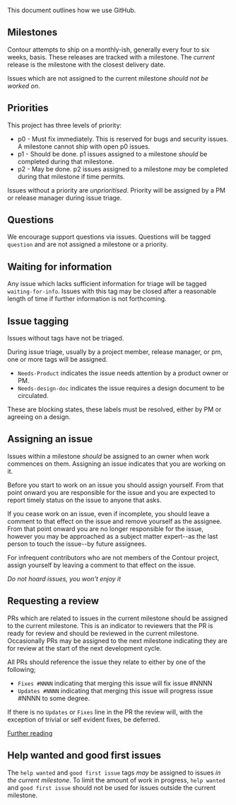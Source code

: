 This document outlines how we use GitHub.

## Milestones

Contour attempts to ship on a monthly-ish, generally every four to six weeks, basis.
These releases are tracked with a milestone.
The _current_ release is the milestone with the closest delivery date.

Issues which are not assigned to the current milestone _should not be worked on_.

## Priorities

This project has three levels of priority:

- p0 - Must fix immediately.
This is reserved for bugs and security issues. A milestone cannot ship with open p0 issues.
- p1 - Should be done.
p1 issues assigned to a milestone _should_ be completed during that milestone.
- p2 - May be done.
p2 issues assigned to a milestone _may_ be completed during that milestone if time permits. 

Issues without a priority are _unprioritised_. Priority will be assigned by a PM or release manager during issue triage.

## Questions

We encourage support questions via issues.
Questions will be tagged `question` and are not assigned a milestone or a priority.

## Waiting for information

Any issue which lacks sufficient information for triage will be tagged `waiting-for-info`.
Issues with this tag may be closed after a reasonable length of time if further information is not forthcoming.

## Issue tagging

Issues without tags have not be triaged.

During issue triage, usually by a project member, release manager, or pm, one or more tags will be assigned.

- `Needs-Product` indicates the issue needs attention by a product owner or PM.
- `Needs-design-doc` indicates the issue requires a design document to be circulated.

These are blocking states, these labels must be resolved, either by PM or agreeing on a design. 

## Assigning an issue

Issues within a milestone _should_ be assigned to an owner when work commences on them.
Assigning an issue indicates that you are working on it.

Before you start to work on an issue you should assign yourself.
From that point onward you are responsible for the issue and you are expected to report timely status on the issue to anyone that asks.

If you cease work on an issue, even if incomplete, you should leave a comment to that effect on the issue and remove yourself as the assignee.
From that point onward you are no longer responsible for the issue, however you may be approached as a subject matter expert--as the last person to touch the issue--by future assignees.

For infrequent contributors who are not members of the Contour project, assign yourself by leaving a comment to that effect on the issue.

*Do not hoard issues, you won't enjoy it*

## Requesting a review

PRs which are related to issues in the current milestone should be assigned to the current milestone.
This is an indicator to reviewers that the PR is ready for review and should be reviewed in the current milestone.
Occasionally PRs may be assigned to the next milestone indicating they are for review at the start of the next development cycle.

All PRs should reference the issue they relate to either by one of the following;

- `Fixes #NNNN` indicating that merging this issue will fix issue #NNNN
- `Updates #NNNN` indicating that merging this issue will progress issue #NNNN to some degree. 

If there is no `Updates` or `Fixes` line in the PR the review will, with the exception of trivial or self evident fixes, be deferred.

[Further reading][1]

## Help wanted and good first issues

The `help wanted` and `good first issue` tags _may_ be assigned to issues _in the current milestone_.
To limit the amount of work in progress, `help wanted` and `good first issue` should not be used for issues outside the current milestone.

[1]: https://dave.cheney.net/2019/02/18/talk-then-code